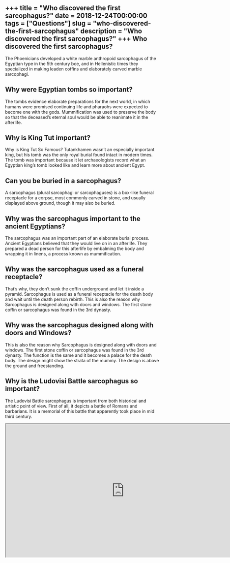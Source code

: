 +++
title = "Who discovered the first sarcophagus?"
date = 2018-12-24T00:00:00
tags = ["Questions"]
slug = "who-discovered-the-first-sarcophagus"
description = "Who discovered the first sarcophagus?"
+++
Who discovered the first sarcophagus?
-------------------------------------

The Phoenicians developed a white marble anthropoid sarcophagus of the Egyptian type in the 5th century bce, and in Hellenistic times they specialized in making leaden coffins and elaborately carved marble sarcophagi.

Why were Egyptian tombs so important?
-------------------------------------

The tombs evidence elaborate preparations for the next world, in which humans were promised continuing life and pharaohs were expected to become one with the gods. Mummification was used to preserve the body so that the deceased’s eternal soul would be able to reanimate it in the afterlife.

Why is King Tut important?
--------------------------

Why is King Tut So Famous? Tutankhamen wasn’t an especially important king, but his tomb was the only royal burial found intact in modern times. The tomb was important because it let archaeologists record what an Egyptian king’s tomb looked like and learn more about ancient Egypt.

Can you be buried in a sarcophagus?
-----------------------------------

A sarcophagus (plural sarcophagi or sarcophaguses) is a box-like funeral receptacle for a corpse, most commonly carved in stone, and usually displayed above ground, though it may also be buried.

Why was the sarcophagus important to the ancient Egyptians?
-----------------------------------------------------------

The sarcophagus was an important part of an elaborate burial process. Ancient Egyptians believed that they would live on in an afterlife. They prepared a dead person for this afterlife by embalming the body and wrapping it in linens, a process known as mummification.

Why was the sarcophagus used as a funeral receptacle?
-----------------------------------------------------

That’s why, they don’t sunk the coffin underground and let it inside a pyramid. Sarcophagus is used as a funeral receptacle for the death body and wait until the death person rebirth. This is also the reason why Sarcophagus is designed along with doors and windows. The first stone coffin or sarcophagus was found in the 3rd dynasty.

Why was the sarcophagus designed along with doors and Windows?
--------------------------------------------------------------

This is also the reason why Sarcophagus is designed along with doors and windows. The first stone coffin or sarcophagus was found in the 3rd dynasty. The function is the same and it becomes a palace for the death body. The design might show the strata of the mummy. The design is above the ground and freestanding.

Why is the Ludovisi Battle sarcophagus so important?
----------------------------------------------------

The Ludovisi Battle sarcophagus is important from both historical and artistic point of view. First of all, it depicts a battle of Romans and barbarians. It is a memorial of this battle that apparently took place in mid third century.

<iframe allow="accelerometer; autoplay; clipboard-write; encrypted-media; gyroscope; picture-in-picture" allowfullscreen="" class="__youtube_prefs__  epyt-is-override  no-lazyload" data-no-lazy="1" data-origheight="433" data-origwidth="770" data-skipgform_ajax_framebjll="" height="433" id="_ytid_69844" loading="lazy" src="https://www.youtube.com/embed/hNUgSGEedKQ?enablejsapi=1&autoplay=0&cc_load_policy=0&cc_lang_pref=&iv_load_policy=1&loop=0&modestbranding=0&rel=1&fs=1&playsinline=0&autohide=2&theme=dark&color=red&controls=1&" title="YouTube player" width="770"></iframe>